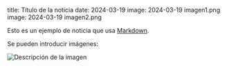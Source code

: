 title: Título de la noticia
date: 2024-03-19
image: 2024-03-19 imagen1.png
image: 2024-03-19 imagen2.png

Esto es un ejemplo de noticia que usa [Markdown](https://daringfireball.net/projects/markdown/).

Se pueden introducir imágenes:

![Descripción de la imagen](https://pbs.twimg.com/media/GHgZ8psWcAAtOha?format=jpg&name=large)